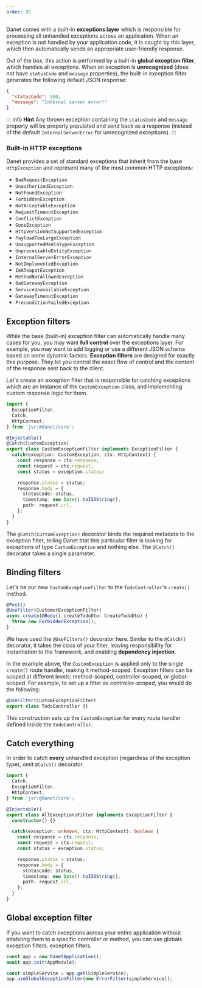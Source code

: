 ```yaml
---
order: 95
---
```



Danet comes with a built-in **exceptions layer** which is responsible for
processing all unhandled exceptions across an application. When an exception is
not handled by your application code, it is caught by this layer, which then
automatically sends an appropriate user-friendly response.

Out of the box, this action is performed by a built-in **global exception
filter**, which handles all exceptions. When an exception is **unrecognized**
(does not have `statusCode` and `message` properties), the built-in exception
filter generates the following default JSON response:

```json
{
  "statusCode": 500,
  "message": "Internal server error!"
}
```

::: info **Hint**
Any thrown exception containing the `statusCode` and `message`
property will be properly populated and send back as a response (instead of the
default `InternalServerError` for unrecognized exceptions).
:::

### Built-in HTTP exceptions

Danet provides a set of standard exceptions that inherit from the base
`HttpException` and represent many of the most common HTTP exceptions:

- `BadRequestException`
- `UnauthorizedException`
- `NotFoundException`
- `ForbiddenException`
- `NotAcceptableException`
- `RequestTimeoutException`
- `ConflictException`
- `GoneException`
- `HttpVersionNotSupportedException`
- `PayloadTooLargeException`
- `UnsupportedMediaTypeException`
- `UnprocessableEntityException`
- `InternalServerErrorException`
- `NotImplementedException`
- `ImATeapotException`
- `MethodNotAllowedException`
- `BadGatewayException`
- `ServiceUnavailableException`
- `GatewayTimeoutException`
- `PreconditionFailedException`

## Exception filters

While the base (built-in) exception filter can automatically handle many cases
for you, you may want **full control** over the exceptions layer. For example,
you may want to add logging or use a different JSON schema based on some dynamic
factors. **Exception filters** are designed for exactly this purpose. They let
you control the exact flow of control and the content of the response sent back
to the client.

Let's create an exception filter that is responsible for catching exceptions
which are an instance of the `CustomException` class, and implementing custom
response logic for them.

```ts custom-exception.filter.ts
import {
  ExceptionFilter,
  Catch,
  HttpContext,
} from 'jsr:@danet/core';

@Injectable()
@Catch(CustomException)
export class CustomExceptionFilter implements ExceptionFilter {
  catch(exception: CustomException, ctx: HttpContext) {
    const response = ctx.response;
    const request = ctx.request;
    const status = exception.status;

    response.status = status;
    response.body = {
      statusCode: status,
      timestamp: new Date().toISOString(),
      path: request.url,
    };
  }
}
```

The `@Catch(CustomException)` decorator binds the required metadata to the
exception filter, telling Danet that this particular filter is looking for
exceptions of type `CustomException` and nothing else. The `@Catch()` decorator
takes a single parameter.

## Binding filters

Let's tie our new `CustomExceptionFilter` to the `TodoController`'s `create()`
method.

```ts cats.controller.ts
@Post()
@UseFilter(CustomerExceptionFilter)
async create(@Body() createTodoDto: CreateTodoDto) {
  throw new ForbiddenException();
}
```

We have used the `@UseFilters()` decorator here. Similar to the `@Catch()`
decorator, it takes the class of your filter, leaving responsibility for
instantiation to the framework, and enabling **dependency injection**.

In the example above, the `CustomException` is applied only to the single
`create()` route handler, making it method-scoped. Exception filters can be
scoped at different levels: method-scoped, controller-scoped, or global-scoped.
For example, to set up a filter as controller-scoped, you would do the
following:

```ts cats.controller.ts
@UseFilter(CustomExceptionFilter)
export class TodoController {}
```

This construction sets up the `CustomException` for every route handler defined
inside the `TodoController`.

## Catch everything

In order to catch **every** unhandled exception (regardless of the exception
type), omit `@Catch()` decorator.

```typescript
import {
  Catch,
  ExceptionFilter,
  HttpContext,
} from 'jsr:@danet/core';

@Injectable()
export class AllExceptionsFilter implements ExceptionFilter {
  constructor() {}

  catch(exception: unknown, ctx: HttpContext): boolean {
    const response = ctx.response;
    const request = ctx.request;
    const status = exception.status;

    response.status = status;
    response.body = {
      statusCode: status,
      timestamp: new Date().toISOString(),
      path: request.url,
    };
  }
}
```

## Global exception filter

If you want to catch exceptions across your entire application without attahcing
them to a specific controller or method, you can use  globals exception filters.
exception filters.

```typescript
const app = new DanetApplication();
await app.init(AppModule);

const simpleService = app.get(SimpleService);
app.useGlobalExceptionFilter(new ErrorFilter(simpleService));
```